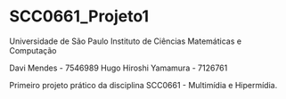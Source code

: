 SCC0661_Projeto1
================

Universidade de São Paulo
Instituto de Ciências Matemáticas e Computação

Davi Mendes - 7546989
Hugo Hiroshi Yamamura - 7126761

Primeiro projeto prático da disciplina SCC0661 - Multimídia e Hipermídia.

